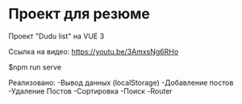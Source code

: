 # Проект для резюме
Проект "Dudu list"
на VUE 3

Ссылка на видео:
https://youtu.be/3AmxsNg6RHo

$npm run serve

Реализовано:
-Вывод данных (localStorage)
-Добавление постов
-Удаление Постов
-Сортировка
-Поиск
-Router
